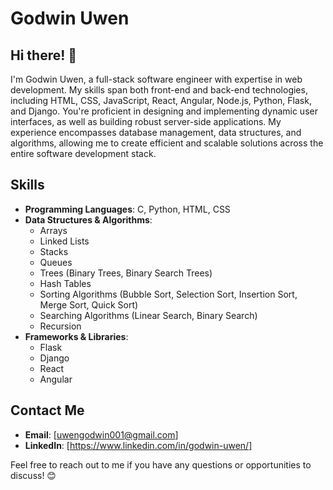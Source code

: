 # Godwin Uwen

## Hi there! 👋

I'm Godwin Uwen, a full-stack software engineer with expertise in web development. My skills span both front-end and back-end technologies, including HTML, CSS, JavaScript, React, Angular, Node.js, Python, Flask, and Django. You're proficient in designing and implementing dynamic user interfaces, as well as building robust server-side applications. My experience encompasses database management, data structures, and algorithms, allowing me to create efficient and scalable solutions across the entire software development stack.

 ## Skills

- **Programming Languages**: C, Python, HTML, CSS
- **Data Structures & Algorithms**: 
  - Arrays
  - Linked Lists
  - Stacks
  - Queues
  - Trees (Binary Trees, Binary Search Trees)
  - Hash Tables
  - Sorting Algorithms (Bubble Sort, Selection Sort, Insertion Sort, Merge Sort, Quick Sort)
  - Searching Algorithms (Linear Search, Binary Search)
  - Recursion
- **Frameworks & Libraries**:
  - Flask
  - Django
  - React
  - Angular

 ## Contact Me

- **Email**: [uwengodwin001@gmail.com]
- **LinkedIn**: [https://www.linkedin.com/in/godwin-uwen/]
  

Feel free to reach out to me if you have any questions or opportunities to discuss! 😊

